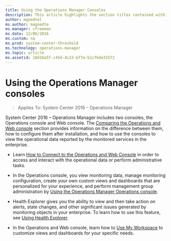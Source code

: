 ```yaml
---
title: Using the Operations Manager Consoles
description: This article highlights the section titles contained within this section of the Operations Manager 2016 documentation.  
author: mgoedtel
ms.author: magoedte
ms.manager: cfreeman
ms.date: 12/06/2016
ms.custom: na
ms.prod: system-center-threshold
ms.technology: operations-manager
ms.topic: article
ms.assetid: 10d18a5f-c45d-4c23-b77e-b1cfbde31572
---
```


# Using the Operations Manager consoles

>Applies To: System Center 2016 - Operations Manager
  
System Center 2016 – Operations Manager includes two consoles, the Operations console and Web console.  The [Comparing the Operations and Web console](manage-consoles-comparison.md) section provides information on the difference between them, how to configure them after installation, and how to use the consoles to view the operational data reported by the monitored services in the enterprise.  

- Learn [How to Connect to the Operations and Web Console](../om/manage/how-to-connect-to-the-operations-and-web-console.md) in order to access and interact with the operational data or perform administrative tasks.  

- In the Operations console, you view monitoring data, manage monitoring configuration, create your own custom views and dashboards that are personalized for your experience, and perform management group administration by [Using the Operations Manager Operations console](../om/manage/using-the-operations-console-in-operations-manager.md).   
  
- Health Explorer gives you the ability to view and then take action on alerts, state changes, and other significant issues generated by monitoring objects in your enterprise.  To learn how to use this feature, see [Using Health Explorer](../om/manage/using-health-explorer-in-operations-manager.md).  

- In the Operations and Web console, learn how to [Use My Workspace](../om/manage/using-my-workspace-in-operations-manager.md) to customize views and dashboards for your specific needs.
